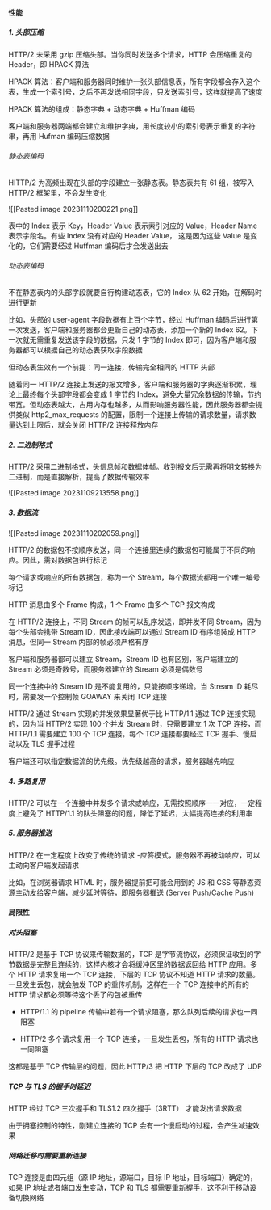 #### 性能

##### 1. 头部压缩

HTTP/2 未采用 gzip 压缩头部。当你同时发送多个请求，HTTP 会压缩重复的 Header，即 HPACK 算法

HPACK 算法：客户端和服务器同时维护一张头部信息表，所有字段都会存入这个表，生成一个索引号，之后不再发送相同字段，只发送索引号，这样就提高了速度

HPACK 算法的组成：静态字典 + 动态字典 + Huffman 编码

客户端和服务器两端都会建立和维护字典，用长度较小的索引号表示重复的字符串，再用 Hufman 编码压缩数据

###### 静态表编码

HITTP/2 为高频出现在头部的字段建立一张静态表。静态表共有 61 组，被写入 HTTP/2 框架里，不会发生变化

![[Pasted image 20231110200221.png]]

表中的 Index 表示 Key，Header Value 表示索引对应的 Value，Header Name 表示字段名。有些 Index 没有对应的 Header Value， 这是因为这些 Value 是变化的，它们需要经过 Huffman 编码后才会发送出去

###### 动态表编码

不在静态表内的头部字段就要自行构建动态表，它的 Index 从 62 开始，在解码时进行更新

比如，头部的 user-agent 字段数据有上百个字节，经过 Huffman 编码后进行第一次发送，客户端和服务器都会更新自己的动态表，添加一个新的 Index 62。下一次就无需重复发送该字段的数据，只发 1 字节的 Index 即可，因为客户端和服务器都可以根据自己的动态表获取字段数据

但动态表生效有一个前提：同一连接，传输完全相同的 HTTP 头部

随着同一 HTTP/2 连接上发送的报文增多，客户端和服务器的字典逐渐积累，理论上最终每个头部字段都会变成 1 字节的 Index，避免大量冗余数据的传输，节约带宽。但动态表越大，占用内存也越多，从而影响服务器性能，因此服务器都会提供类似 http2_max_requests 的配置，限制一个连接上传输的请求数量，请求数量达到上限后，就会关闭 HTTP/2 连接释放内存

##### 2. 二进制格式

HTTP/2 采用二进制格式，头信息帧和数据体帧。收到报文后无需再将明文转换为二进制，而是直接解析，提高了数据传输效率

![[Pasted image 20231109213558.png]]

##### 3. 数据流

![[Pasted image 20231110202059.png]]

HTTP/2 的数据包不按顺序发送，同一个连接里连续的数据包可能属于不同的响应。因此，需对数据包进行标记

每个请求或响应的所有数据包，称为一个 Stream，每个数据流都用一个唯一编号标记

HTTP 消息由多个 Frame 构成，1 个 Frame 由多个 TCP 报文构成

在 HTTP/2 连接上，不同 Stream 的帧可以乱序发送，即并发不同 Stream，因为每个头部会携带 Stream lD，因此接收端可以通过 Stream lD 有序组装成 HTTP 消息，但同一 Stream 内部的帧必须严格有序

客户端和服务器都可以建立 Stream，Stream ID 也有区别，客户端建立的 Stream 必须是奇数号，而服务器建立的 Stream 必须是偶数号

同一个连接中的 Stream ID 是不能复用的，只能按顺序递增。当 Stream ID 耗尽时，需要发一个控制帧 GOAWAY 来关闭 TCP 连接

HTTP/2 通过 Stream 实现的并发效果显著优于比 HTTP/1.1 通过 TCP 连接实现的，因为当 HTTP/2 实现 100 个并发 Stream 时，只需要建立 1 次 TCP 连接，而 HTTP/1.1 需要建立 100 个 TCP 连接，每个 TCP 连接都要经过 TCP 握手、慢启动以及 TLS 握手过程

客户端还可以指定数据流的优先级。优先级越高的请求，服务器越先响应

##### 4. 多路复用

HTTP/2 可以在一个连接中并发多个请求或响应，无需按照顺序一一对应，一定程度上避免了 HTTP/1.1 的队头阻塞的问题，降低了延迟，大幅提高连接的利用率

##### 5. 服务器推送

HTTP/2 在一定程度上改变了传统的请求 -应答模式，服务器不再被动响应，可以主动向客户端发起请求

比如，在浏览器请求 HTML 时，服务器提前把可能会用到的 JS 和 CSS 等静态资源主动发给客户端，减少延时等待，即服务器推送 (Server Push/Cache Push)

#### 局限性

##### 对头阻塞

HTTP/2 是基于 TCP 协议来传输数据的，TCP 是字节流协议，必须保证收到的字节数据是完整且连续的，这样内核才会将缓冲区里的数据返回给 HTTP 应用。多个 HTTP 请求复用一个 TCP 连接，下层的 TCP 协议不知道 HTTP 请求的数量。一旦发生丢包，就会触发 TCP 的重传机制，这样在一个 TCP 连接中的所有的 HTTP 请求都必须等待这个丢了的包被重传

- HTTP/1.1 的 pipeline 传输中若有一个请求阻塞，那么队列后续的请求也一同阻塞

- HTTP/2 多个请求复用一个 TCP 连接，一旦发生丢包，所有的 HTTP 请求也一同阻塞

这都是基于 TCP 传输层的问题，因此 HTTP/3 把 HTTP 下层的 TCP 改成了 UDP

##### TCP 与 TLS 的握手时延迟

HTTP 经过 TCP 三次握手和 TLS1.2 四次握手（3RTT） 才能发出请求数据

由于拥塞控制的特性，刚建立连接的 TCP 会有一个慢启动的过程，会产生减速效果

##### 网络迁移时需要重新连接

TCP 连接是由四元组（源 IP 地址，源端口，目标 IP 地址，目标端口）确定的，如果 IP 地址或者端口发生变动，TCP 和 TLS 都需要重新握手，这不利于移动设备切换网络

